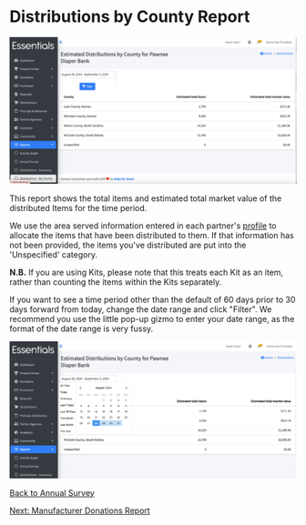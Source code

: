 # Distributions by County Report


![distributions_by_county_default_view](images/reports/reports_distributions_by_county_1.png)

This report shows the total items and estimated total market value of the distributed Items for the time period.

We use the area served information entered in each partner's [profile](pm_partner_profiles.md) to allocate the items that have been distributed to them.  If that information has not been provided,  the items you've distributed are put into the 'Unspecified' category.

  
**N.B.** If you are using Kits, please note that this treats each Kit as an item,  rather than counting the items within the Kits separately.

If you want to see a time period other than the default of 60 days prior to 30 days forward from today,  change the date range and click "Filter".  We recommend you use the little pop-up gizmo to enter your date range, as the format of the date range is very fussy.

![distributions_by_county_with_date_range_gizmo](images/reports/reports_distributions_by_county_2.png)

[Back to Annual Survey](reports_annual_survey.md)

[Next: Manufacturer Donations Report](reports_manufacturers_donations.md)